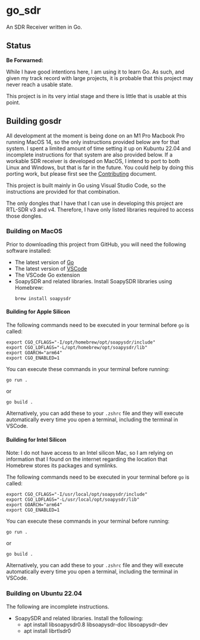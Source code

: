 # go_sdr
An SDR Receiver written in Go.

## Status

__Be Forwarned:__

While I have good intentions here, I am using it to learn Go. As such, and given my track record with large projects, it is
probable that this project may never reach a usable state.

This project is in its very intial stage and there is little that is usable at this point.

## Building gosdr

All development at the moment is being done on an M1 Pro Macbook Pro running MacOS 14, so the only instructions provided 
below are for that system. I spent a limited amount of time setting it up on Kubuntu 22.04 and incomplete instructions for that
system are also provided below. If a workable SDR receiver is developed on MacOS, I intend to port to both Linux and Windows, 
but that is far in the
future. You could help by doing this porting work, but please first see the [Contributing](CONTRIBUTING.md) document.

This project is built mainly in Go using Visual Studio Code, so the instructions are provided for that combination.

The only dongles that I have that I can use in developing this project are RTL-SDR v3 and v4. Therefore, I have only listed
libraries required to access those dongles.

### Building on MacOS

Prior to downloading this project from GitHub, you will need the following software installed:

- The latest version of [Go](https://go.dev/doc/install)
- The latest version of [VSCode](https://code.visualstudio.com/Download)
- The VSCode Go extension
- SoapySDR and related libraries. Install SoapySDR libraries using Homebrew:
    ```
    brew install soapysdr
    ```

#### Building for Apple Silicon

The following commands need to be executed in your terminal before `go` is called:
```
export CGO_CFLAGS="-I/opt/homebrew/opt/soapysdr/include"
export CGO_LDFLAGS="-L/opt/homebrew/opt/soapysdr/lib"
export GOARCH="arm64"
export CGO_ENABLED=1
```
You can execute these commands in your terminal before running:
```
go run .
```
or
```
go build .
```
Alternatively, you can add these to your `.zshrc` file and they will execute automatically every time you open a terminal,
including the terminal in VSCode.

#### Building for Intel Silicon

Note: I do not have access to an Intel silicon Mac, so I am relying on information that I found on the internet regarding the
location that Homebrew stores its packages and symlinks.

The following commands need to be executed in your terminal before `go` is called:
```
export CGO_CFLAGS="-I/usr/local/opt/soapysdr/include"
export CGO_LDFLAGS="-L/usr/local/opt/soapysdr/lib"
export GOARCH="arm64"
export CGO_ENABLED=1
```
You can execute these commands in your terminal before running:
```
go run .
```
or
```
go build .
```
Alternatively, you can add these to your `.zshrc` file and they will execute automatically every time you open a terminal,
including the terminal in VSCode.

### Building on Ubuntu 22.04

The following are incomplete instructions.

- SoapySDR and related libraries. Install the following:
    - apt install libsoapysdr0.8 libsoapysdr-doc libsoapysdr-dev
    - apt install librtlsdr0
 
